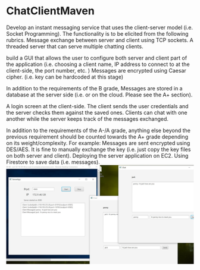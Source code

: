 # ChatClientMaven
 Develop an instant messaging service that uses the client-server model (i.e. Socket Programming). The functionality is to be elicited from the following rubrics.
Message exchange between server and client using TCP sockets.
A threaded server that can serve multiple chatting clients.

build a GUI that allows the user to configure both server and client part of the application (i.e. choosing a client name, IP address to connect to at the client-side, the port number, etc. )
Messages are encrypted using Caesar cipher. (i.e. key can be hardcoded at this stage)

In addition to the requirements of the B grade,
Messages are stored in a database at the server side (i.e. or on the cloud. Please see the A+ section).

A login screen at the client-side. The client sends the user credentials and the server checks them against the saved ones.
Clients can chat with one another while the server keeps track of the messages exchanged.

In addition to the requirements of the A-/A grade, anything else beyond the previous requirement should be counted towards the A+ grade depending on its weight/complexity. For example:
Messages are sent encrypted using DES/AES. It is fine to manually exchange the key (i.e. just copy the key files on both server and client).
Deploying the server application on EC2.
Using Firestore to save data (i.e. messages).
![screen](https://github.com/pennyliangzhao/ChatClientMaven/blob/master/image/with%20EC2%20messages.jpg)
